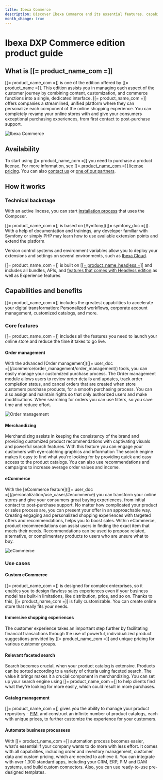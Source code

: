 ```yaml
---
title: Ibexa Commerce
description: Discover Ibexa Commerce and its essential features, capabilities and benefits.
month_change: true
---
```


# Ibexa DXP Commerce edition product guide

## What is [[= product_name_com =]]

[[= product_name_com =]] is one of the edition offered by [[= product_name =]].
This edition assists you in managing each aspect of the customer journey by combining content, customization, and commerce functions into a single, dedicated interface.
[[= product_name_com =]] offers companies a streamlined, unified platform where they can personalize each component of the online shopping experience.
You can completely revamp your online stores with and give your consumers exceptional purchasing experiences, from first contact to post-purchase support.

![Ibexa Commerce](ibexa_commerce.png)

## Availability

To start using [[= product_name_com =]] you need to purchase a product license.
For more information, see [[[= product_name_com =]] license pricing](https://www.ibexa.co/products/pricing?tab=3).
You can also [contact us](https://www.ibexa.co/about-ibexa/contact-us) or [one of our partners](https://www.ibexa.co/partners).

## How it works

### Technical backstage

With an active lincese, you can start [installation process](install_ibexa_dxp.md) that uses the Composer.

[[= product_name_com =]] is based on [Symfony]([[= symfony_doc =]]). With a help of documentation and trainings, any developer familiar with Symfony or simply PHP may learn how to use available extension points and extend the platform.

Version control systems and environment variables allow you to deploy your extensions and settings on several environments, such as [Ibexa Cloud](ibexa_cloud_guide.md).

[[= product_name_com =]] is built on [[[= product_name_headless =]]](headless.md) and includes all bundles, APIs, and [features that comes with Headless edition](headless.md#core-features) as well as Experience features.

## Capabilities and benefits

[[= product_name_com =]] includes the greatest capabilities to accelerate your digital transformation: Personalized workflows, corporate account management, customized catalogs, and more.

### Core features

[[= product_name_com =]] includes all the features you need to launch your online store and reduce the time it takes to go live.

#### Order management

With the advanced [Order management]([[= user_doc =]]/commerce/order_management/order_management/) tools, you can easily manage your customized purchase process.
The Order management module allows users to review order details and updates, track order completion status, and cancel orders that are created when store customers purchase products, for a smooth purchasing process.
You can also assign and maintain rights so that only authorized users and make modifications.
When searching for orders you can use filters, so you save time and reduce effort.

![Order management](order_management.png)

#### Merchandizing

Merchandizing assists in keeping the consistency of the brand and providing customized product recommendations with captivating visuals and powerful search features. 
With this feature you can engage your customers with eye-catching graphics and information
The search engine makes it easy to find what you're looking for by providing quick and easy access to the product catalogs.
You can also use recommendations and campaigns to increase average order values and income.

#### eCommerce

With the [eCommerce feature]([[= user_doc =]]/personalization/use_cases/#ecommerce) you can transform your online stores and give your consumers great buying experiences, from initial contact to post-purchase support.
No matter how complicated your product or sales process are, you can present your offer in an approachable way.
Creating engaging and personalized shopping experiences with targeted offers and recommendations, helps you to boost sales.
Within eCommerce, product recommendations can assist users in finding the exact item that meets their needs.
Recommendations can be used to propose related, alternative, or complimentary products to users who are unsure what to buy.

![eCommerce](ecommerce.png)

### Use cases

#### Custom eCommerce

[[= product_name_com =]] is designed for complex enterprises, so it enables you to design flawless sales experiences even if your business model has built-in limitations, like distribution, price, and so on. Thanks to this, [[= product_name_com =]] is fully customizable.
You can create online store that really fits your needs.

#### Immersive shopping experiences

The customer experience takes an important step further by facilitating financial transactions through the use of powerful, individualized product suggestions provided by [[= product_name_com =]] and unique pricing for various customer groups.

#### Relevant faceted search

Search becomes crucial, when your product catalog is extensive.
Products can be sorted according to a variety of criteria using faceted search.
The value it brings makes it a crucial component in merchandizing. You can set up your search engine using [[= product_name_com =]] to help clients find what they're looking for more easily, which could result in more purchases.

#### Catalog management

[[= product_name_com =]] gives you the ability to manage your product repository - [PIM](pim_guide.md), and construct an infinite number of product catalogs, each with unique prices, to further customize the experience for your customers.

#### Automate business processess

With [[= product_name_com =]] automation process becomes easier, what's essential if your company wants to do more with less effort. 
It comes with all capabilities, including order and inventory management, customer data and custom pricing, which are needed to achieve it.
You can integrate with over 1,300 standard apps, including your CRM, ERP, PIM and DAM systems, and build custom connectors.
Also, you can use ready-to-use pre-designed templates.